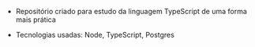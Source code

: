 * Repositório criado para estudo da linguagem TypeScript de uma forma mais prática

* Tecnologias usadas: Node, TypeScript, Postgres
